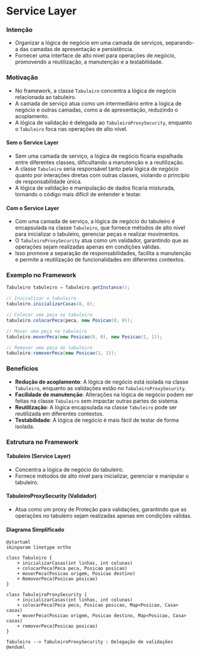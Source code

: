 # Service Layer

### Intenção

- Organizar a lógica de negócio em uma camada de serviços, separando-a das camadas de apresentação e persistência.
- Fornecer uma interface de alto nível para operações de negócio, promovendo a reutilização, a manutenção e a testabilidade.

### Motivação

- No framework, a classe `Tabuleiro` concentra a lógica de negócio relacionada ao tabuleiro.
- A camada de serviço atua como um intermediário entre a lógica de negócio e outras camadas, como a de apresentação, reduzindo o acoplamento.
- A lógica de validação é delegada ao `TabuleiroProxySecurity`, enquanto o `Tabuleiro` foca nas operações de alto nível.

#### Sem o Service Layer

- Sem uma camada de serviço, a lógica de negócio ficaria espalhada entre diferentes classes, dificultando a manutenção e a reutilização.
- A classe `Tabuleiro` seria responsável tanto pela lógica de negócio quanto por interações diretas com outras classes, violando o princípio de responsabilidade única.
- A lógica de validação e manipulação de dados ficaria misturada, tornando o código mais difícil de entender e testar.

#### Com o Service Layer

- Com uma camada de serviço, a lógica de negócio do tabuleiro é encapsulada na classe `Tabuleiro`, que fornece métodos de alto nível para inicializar o tabuleiro, gerenciar peças e realizar movimentos.
- O `TabuleiroProxySecurity` atua como um validador, garantindo que as operações sejam realizadas apenas em condições válidas.
- Isso promove a separação de responsabilidades, facilita a manutenção e permite a reutilização de funcionalidades em diferentes contextos.

### Exemplo no Framework

```java
Tabuleiro tabuleiro = Tabuleiro.getInstance();

// Inicializar o tabuleiro
tabuleiro.inicializarCasas(8, 8);

// Colocar uma peça no tabuleiro
tabuleiro.colocarPeca(peca, new Posicao(0, 0));

// Mover uma peça no tabuleiro
tabuleiro.moverPeca(new Posicao(0, 0), new Posicao(1, 1));

// Remover uma peça do tabuleiro
tabuleiro.removerPeca(new Posicao(1, 1));
```

### Benefícios

- **Redução de acoplamento**: A lógica de negócio está isolada na classe `Tabuleiro`, enquanto as validações estão no `TabuleiroProxySecurity`.
- **Facilidade de manutenção**: Alterações na lógica de negócio podem ser feitas na classe `Tabuleiro` sem impactar outras partes do sistema.
- **Reutilização**: A lógica encapsulada na classe `Tabuleiro` pode ser reutilizada em diferentes contextos.
- **Testabilidade**: A lógica de negócio é mais fácil de testar de forma isolada.

### Estrutura no Framework

#### Tabuleiro (Service Layer)
- Concentra a lógica de negócio do tabuleiro.
- Fornece métodos de alto nível para inicializar, gerenciar e manipular o tabuleiro.

#### TabuleiroProxySecurity (Validador)

- Atua como um proxy de Proteção para validações, garantindo que as operações no tabuleiro sejam realizadas apenas em condições válidas.

#### Diagrama Simplificado

```plantuml
@startuml
skinparam linetype ortho

class Tabuleiro {
    + inicializarCasas(int linhas, int colunas)
    + colocarPeca(Peca peca, Posicao posicao)
    + moverPeca(Posicao origem, Posicao destino)
    + RemoverPeca(Posicao posicao)
}

class TabuleiroProxySecurity {
    + inicializarCasas(int linhas, int colunas)
    + colocarPeca(Peca peca, Posicao posicao, Map<Posicao, Casa> casas)
    + moverPeca(Posicao origem, Posicao destino, Map<Posicao, Casa> casas)
    + removerPeca(Posicao posicao)
}

Tabuleiro --> TabuleiroProxySecurity : Delegação de validações
@enduml
